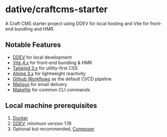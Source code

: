 # dative/craftcms-starter

A Craft CMS starter project using DDEV for local hosting and Vite for front-end bundling and HMR.

## Notable Features

- [DDEV](https://ddev.readthedocs.io/) for local development
- [Vite 4.x](https://vitejs.dev/) for front-end bundling & HMR
- [Tailwind 3.x](https://tailwindcss.com) for utility-first CSS
- [Alpine 3.x](https://alpinejs.dev/) for lightweight reactivity
- [Github Workflows](https://docs.github.com/en/actions/using-workflows) as the default CI/CD pipeline
- [Mailgun](https://www.mailgun.com) for email delivery
- [Makefile](https://www.gnu.org/software/make/manual/make.html) for common CLI commands

## Local machine prerequisites

1. [Docker](https://www.docker.com/)
2. [DDEV](https://ddev.readthedocs.io/), minimum version 1.19
3. Optional but recommended, [Composer](https://getcomposer.org/)
